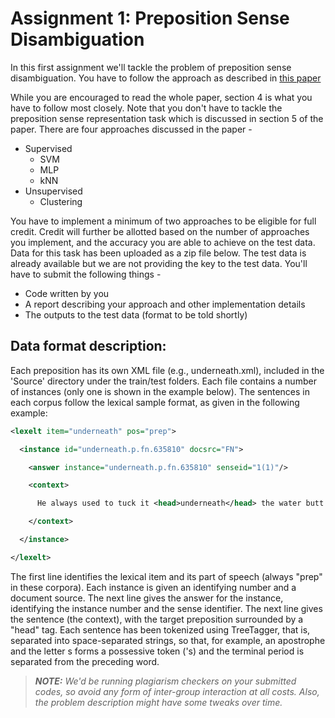 # Assignment 1: Preposition Sense Disambiguation

In this first assignment we'll tackle the problem of preposition sense disambiguation. You have to follow the approach as described in [this paper](https://www.aclweb.org/anthology/D18-1180.pdf)

While you are encouraged to read the whole paper, section 4 is what you have to follow most closely. Note that you don't have to tackle the preposition sense representation task which is discussed in section 5 of the paper. There are four approaches discussed in the paper - 

- Supervised
    - SVM
    - MLP
    - kNN
- Unsupervised
    - Clustering


You have to implement a minimum of two approaches to be eligible for full credit. Credit will further be allotted based on the number of approaches you implement, and the accuracy you are able to achieve on the test data. Data for this task has been uploaded as a zip file below. The test data is already available but we are not providing the key to the test data. You'll have to submit the following things - 

- Code written by you
- A report describing your approach and other implementation details
- The outputs to the test data (format to be told shortly)


## Data format description: 

Each preposition has its own XML file (e.g., underneath.xml), included in the 'Source' directory under the train/test folders. Each file contains a number of instances (only one is shown in the example below). The sentences in each corpus follow the lexical sample format, as given in the following example:

```xml
<lexelt item="underneath" pos="prep">

  <instance id="underneath.p.fn.635810" docsrc="FN">

    <answer instance="underneath.p.fn.635810" senseid="1(1)"/>

    <context>

      He always used to tuck it <head>underneath</head> the water butt . 

    </context>

  </instance>

</lexelt>
```

The first line identifies the lexical item and its part of speech (always "prep" in these corpora). Each instance is given an identifying number and a document source. The next line gives the answer for the instance, identifying the instance number and the sense identifier. The next line gives the sentence (the context), with the target preposition surrounded by a "head" tag. Each sentence has been tokenized using TreeTagger, that is, separated into space-separated strings, so that, for example, an apostrophe and the letter s forms a possessive token ('s) and the terminal period is separated from the preceding word.


> _**NOTE:** We'd be running plagiarism checkers on your submitted codes, so avoid any form of inter-group interaction at all costs. Also, the problem description might have some tweaks over time._